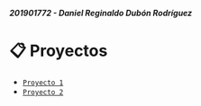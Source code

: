 ***201901772 - Daniel Reginaldo Dubón Rodríguez***

# 📋 Proyectos

- [`Proyecto 1`](./Proyecto_1)
- [`Proyecto 2`](./Proyecto_2)